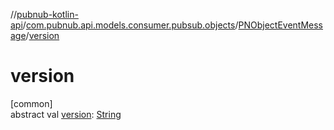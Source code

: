 //[pubnub-kotlin-api](../../../index.md)/[com.pubnub.api.models.consumer.pubsub.objects](../index.md)/[PNObjectEventMessage](index.md)/[version](version.md)

# version

[common]\
abstract val [version](version.md): [String](https://kotlinlang.org/api/latest/jvm/stdlib/kotlin/-string/index.html)
